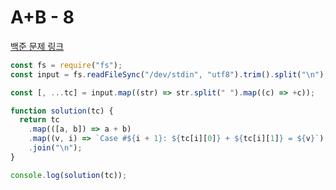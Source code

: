 # A+B - 8

[백준 문제 링크](https://www.acmicpc.net/problem/11022)

```javascript
const fs = require("fs");
const input = fs.readFileSync("/dev/stdin", "utf8").trim().split("\n");

const [, ...tc] = input.map((str) => str.split(" ").map((c) => +c));

function solution(tc) {
  return tc
    .map(([a, b]) => a + b)
    .map((v, i) => `Case #${i + 1}: ${tc[i][0]} + ${tc[i][1]} = ${v}`)
    .join("\n");
}

console.log(solution(tc));
```
